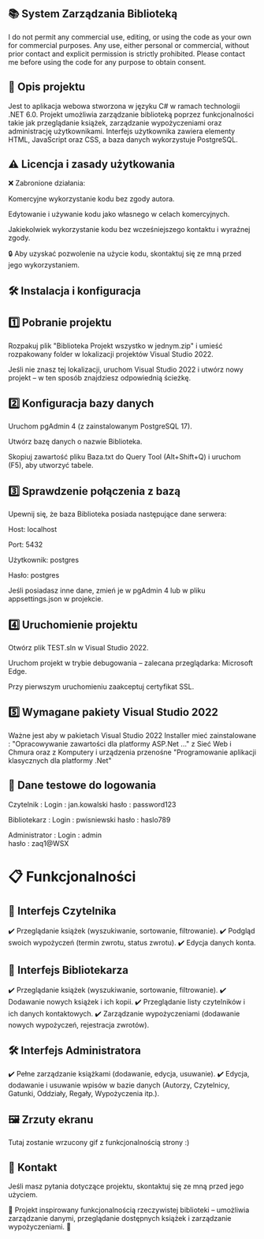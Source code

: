 
## 📚 System Zarządzania Biblioteką 

I do not permit any commercial use, editing, or using the code as your own for commercial purposes. Any use, either personal or commercial, without prior contact and explicit permission is strictly prohibited. Please contact me before using the code for any purpose to obtain consent.

## 📌 Opis projektu

Jest to aplikacja webowa stworzona w języku C# w ramach technologii .NET 6.0. Projekt umożliwia zarządzanie biblioteką poprzez funkcjonalności takie jak przeglądanie książek, zarządzanie wypożyczeniami oraz administrację użytkownikami. Interfejs użytkownika zawiera elementy HTML, JavaScript oraz CSS, a baza danych wykorzystuje PostgreSQL.

## ⚠️ Licencja i zasady użytkowania

❌ Zabronione działania:

Komercyjne wykorzystanie kodu bez zgody autora.

Edytowanie i używanie kodu jako własnego w celach komercyjnych.

Jakiekolwiek wykorzystanie kodu bez wcześniejszego kontaktu i wyraźnej zgody.

🔒 Aby uzyskać pozwolenie na użycie kodu, skontaktuj się ze mną przed jego wykorzystaniem.

## 🛠 Instalacja i konfiguracja

## 1️⃣ Pobranie projektu

Rozpakuj plik "Biblioteka Projekt wszystko w jednym.zip" i umieść rozpakowany folder w lokalizacji projektów Visual Studio 2022.

Jeśli nie znasz tej lokalizacji, uruchom Visual Studio 2022 i utwórz nowy projekt – w ten sposób znajdziesz odpowiednią ścieżkę.

## 2️⃣ Konfiguracja bazy danych

Uruchom pgAdmin 4 (z zainstalowanym PostgreSQL 17).

Utwórz bazę danych o nazwie Biblioteka.

Skopiuj zawartość pliku Baza.txt do Query Tool (Alt+Shift+Q) i uruchom (F5), aby utworzyć tabele.

## 3️⃣ Sprawdzenie połączenia z bazą

Upewnij się, że baza Biblioteka posiada następujące dane serwera:

Host: localhost

Port: 5432

Użytkownik: postgres

Hasło: postgres

Jeśli posiadasz inne dane, zmień je w pgAdmin 4 lub w pliku appsettings.json w projekcie.

## 4️⃣ Uruchomienie projektu

Otwórz plik TEST.sln w Visual Studio 2022.

Uruchom projekt w trybie debugowania – zalecana przeglądarka: Microsoft Edge.

Przy pierwszym uruchomieniu zaakceptuj certyfikat SSL.

## 5️⃣ Wymagane pakiety Visual Studio 2022

Ważne jest aby w pakietach Visual Studio 2022 Installer mieć zainstalowane : "Opracowywanie zawartości dla platformy ASP.Net ..." z Sieć Web i Chmura oraz z Komputery i urządzenia przenośne "Programowanie aplikacji klasycznych dla platformy .Net"

## 🔑 Dane testowe do logowania

Czytelnik : 
Login : jan.kowalski
hasło : password123

Bibliotekarz : 
Login : pwisniewski 
hasło : haslo789

Administrator : 
Login : admin  
hasło : zaq1@WSX

# 📋 Funkcjonalności

## 👤 Interfejs Czytelnika

✔️ Przeglądanie książek (wyszukiwanie, sortowanie, filtrowanie).
✔️ Podgląd swoich wypożyczeń (termin zwrotu, status zwrotu).
✔️ Edycja danych konta.

## 📖 Interfejs Bibliotekarza

✔️ Przeglądanie książek (wyszukiwanie, sortowanie, filtrowanie).
✔️ Dodawanie nowych książek i ich kopii.
✔️ Przeglądanie listy czytelników i ich danych kontaktowych.
✔️ Zarządzanie wypożyczeniami (dodawanie nowych wypożyczeń, rejestracja zwrotów).

## 🛠 Interfejs Administratora

✔️ Pełne zarządzanie książkami (dodawanie, edycja, usuwanie).
✔️ Edycja, dodawanie i usuwanie wpisów w bazie danych (Autorzy, Czytelnicy, Gatunki, Oddziały, Regały, Wypożyczenia itp.).

## 🖼 Zrzuty ekranu

Tutaj zostanie wrzucony gif z funkcjonalnością strony :) 

## 📩 Kontakt

Jeśli masz pytania dotyczące projektu, skontaktuj się ze mną przed jego użyciem.

📌 Projekt inspirowany funkcjonalnością rzeczywistej biblioteki – umożliwia zarządzanie danymi, przeglądanie dostępnych książek i zarządzanie wypożyczeniami. 📌
